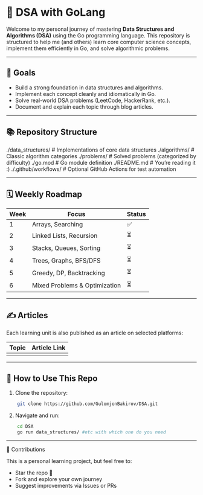 # 🧠 DSA with GoLang

Welcome to my personal journey of mastering **Data Structures and Algorithms (DSA)** using the Go programming language. This repository is structured to help me (and others) learn core computer science concepts, implement them efficiently in Go, and solve algorithmic problems.

---

## 📌 Goals

- Build a strong foundation in data structures and algorithms.
- Implement each concept cleanly and idiomatically in Go.
- Solve real-world DSA problems (LeetCode, HackerRank, etc.).
- Document and explain each topic through blog articles.

---

## 📚 Repository Structure

./data_structures/ # Implementations of core data structures
./algorithms/ # Classic algorithm categories
./problems/ # Solved problems (categorized by difficulty)
./go.mod # Go module definition
./README.md # You’re reading it :)
./.github/workflows/ # Optional GitHub Actions for test automation

---

## 🗓️ Weekly Roadmap

| Week | Focus                         | Status |
| ---- | ----------------------------- | ------ |
| 1    | Arrays, Searching             | ✅     |
| 2    | Linked Lists, Recursion       | ⏳     |
| 3    | Stacks, Queues, Sorting       | ⏳     |
| 4    | Trees, Graphs, BFS/DFS        | ⏳     |
| 5    | Greedy, DP, Backtracking      | ⏳     |
| 6    | Mixed Problems & Optimization | ⏳     |

---

## ✍️ Articles

Each learning unit is also published as an article on selected platforms:

| Topic | Article Link |
| ----- | ------------ |
|       | []()         |

---

## 🚀 How to Use This Repo

1. Clone the repository:

```bash
    git clone https://github.com/GulomjonBakirov/DSA.git
```

2. Navigate and run:

```bash
    cd DSA
    go run data_structures/ #etc with which one do you need
```

---

🙌 Contributions

This is a personal learning project, but feel free to:

- Star the repo 🌟
- Fork and explore your own journey
- Suggest improvements via Issues or PRs
